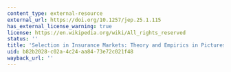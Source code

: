 ```yaml
---
content_type: external-resource
external_url: https://doi.org/10.1257/jep.25.1.115
has_external_license_warning: true
license: https://en.wikipedia.org/wiki/All_rights_reserved
status: ''
title: 'Selection in Insurance Markets: Theory and Empirics in Pictures'
uid: b82b2028-c02a-4c24-aa84-73e72c021f48
wayback_url: ''
---
```

